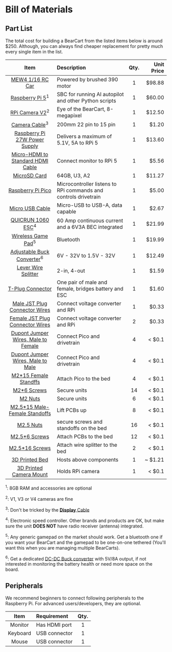 # Bill of Materials

## Part List
The total cost for building a BearCart from the listed items below is around $250.
Although, you can always find cheaper replacement for pretty much every single item in the list.

| Item         | Description                     | Qty.  | Unit Price   |
| :---:        | :---                            | :---: |         ---: |
| [MEW4 1/16 RC Car](https://www.amazon.com/dp/B0CKPCPDSG) |  Powered by brushed 390 motor | 1 | $98.88 |
| [Raspberry Pi 5](https://www.pishop.us/product/raspberry-pi-5-4gb/?src=raspberrypi)<sup>1</sup> | SBC for running AI autopilot and other Python scripts | 1 | $60.00 |
| [RPi Camera V2](https://www.amazon.com/dp/B01ER2SKFS?th=1)<sup>2</sup> | Eye of the BearCart, 8-megapixel | 1 | $12.50 |
| [Camera Cable](https://www.pishop.us/product/camera-cable-for-raspberry-pi-5/)<sup>3</sup> | 200mm 22 pin to 15 pin | 1 | $1.20 |
| [Raspberry Pi 27W Power Supply](https://www.pishop.us/product/raspberry-pi-27w-usb-c-power-supply-white-us/) | Delivers a maximum of 5.1V, 5A to RPi 5 | 1 | $13.60 |
| [Micro-HDMI to Standard HDMI Cable](https://www.pishop.us/product/micro-hdmi-to-standard-hdmi-a-m-1m-cable-white/) | Connect monitor to RPi 5 | 1 | $5.56 |
| [MicroSD Card](https://www.amazon.com/dp/B09X7C7LL1/?th=1) | 64GB, U3, A2 | 1 | $11.27 |
| [Raspberry Pi Pico](https://www.pishop.us/product/raspberry-pi-pico-h-pre-soldered-headers/) | Microcontroller listens to RPi commands and controls drivetrain | 1 | $5.00 |
| [Micro USB Cable](https://www.amazon.com/dp/B07G934SJ9) | Micro-USB to USB-A, data capable | 1 | $2.67 |
| [QUICRUN 1060 ESC](https://www.amazon.com/dp/B0CM876HQB/)<sup>4</sup> | 60 Amp continuous current and a 6V3A BEC integrated | 1 | $21.99 |
| [Wireless Game Pad](https://www.amazon.com/gp/product/B0BWH7FBZC/)<sup>5</sup> | Bluetooth | 1 | $19.99 |
| [Adjustable Buck Converter](https://www.amazon.com/dp/B0CXT83GV6)<sup>6</sup> | 6V - 32V to 1.5V - 32V | 1 | $12.49 |
| [Lever Wire Splitter](https://www.amazon.com/dp/B08JPBJDW4) | 2-in, 4-out | 1 | $1.59 |
| [T-Plug Connector](https://www.amazon.com/dp/B07WHPD4KD/) | One pair of male and female, bridges battery and ESC | 1 | $1.60 |
| [Male JST Plug Connector Wires](https://www.amazon.com/dp/B01M5AHF0Z) | Connect voltage converter and RPi | 1 | $0.33 |
| [Female JST Plug Connector Wires](https://www.amazon.com/dp/B01M5AHF0Z) | Connect voltage converter and RPi | 2 | $0.33 |
| [Dupont Jumper Wires, Male to Female](https://www.amazon.com/dp/B07GCZVCGS) | Connect Pico and drivetrain | 4 | < $0.1  |
| [Dupont Jumper Wires, Male to Male](https://www.amazon.com/dp/B07GCZVCGS) | Connect Pico and drivetrain | 4 | < $0.1 |
| [M2*15 Female Standffs](https://www.amazon.com/dp/B0BP6MT7RP) | Attach Pico to the bed | 4 | < $0.1 |
| [M2*6 Screws ](https://www.amazon.com/dp/B0BP6MT7RP) | Secure units | 14 | < $0.1  |
| [M2 Nuts ](https://www.amazon.com/dp/B0BP6MT7RP) | Secure units | 6 | < $0.1 |
| [M2.5*15 Male-Female Standoffs](https://www.amazon.com/dp/B0BP6LT76V) | Lift PCBs up | 8 | < $0.1 |
| [M2.5 Nuts](https://www.amazon.com/dp/B0CLM8BFQX/?th=1) | secure screws and standoffs on the bed | 16 | < $0.1 |
| [M2.5*6 Screws](https://www.amazon.com/dp/B0CLM8BFQX/?th=1) | Attach PCBs to the bed | 12 | < $0.1 |
| [M2.5*16 Screws](https://www.amazon.com/dp/B0CLM8BFQX/?th=1) | Attach wire splitter to the bed | 2 | < $0.1 |
| [3D Printed Bed](https://github.com/UCAEngineeringPhysics/BearCart/blob/mech/mechanical_designs/ucaep_mew4_bed_v3.stl) | Hosts above components | 1 | ~ $1.21 |
| [3D Printed Camera Mount](https://github.com/UCAEngineeringPhysics/BearCart/blob/mech/mechanical_designs/CameraMount.stl) | Holds RPi camera | 1 | < $0.1 |

<sup>1</sup>: 8GB RAM and accessories are optional

<sup>2</sup>: V1, V3 or V4 cameras are fine

<sup>3</sup>: Don't be tricked by the [**Display** Cable](https://www.pishop.us/product/display-cable-for-raspberry-pi-5/)

<sup>4</sup>: Electronic speed controller. Other brands and products are OK, but make sure the unit **DOES NOT** have radio receiver (antenna) integrated.

<sup>5</sup>: Any generic gamepad on the market should work. Get a bluetooth one if you want your BearCart and the gamepad to be one-on-one tethered (You'll want this when you are managing multiple BearCarts).

<sup>6</sup>: Get a dedicated [DC-DC Buck converter](https://www.dfrobot.com/product-2162.html) with 5V/8A output, if not interested in monitoring the battery health or need more space on the board.

## Peripherals
We recommend beginners to connect following peripherals to the Raspberry Pi. For advanced users/developers, they are optional.

| Item     | Requirement   | Qty.  |
| :---:    | :---          | :---: |
| Monitor  | Has HDMI port | 1     |
| Keyboard | USB connector | 1     |
| Mouse    | USB connector | 1     |

